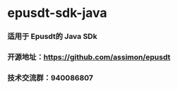 # epusdt-sdk-java

### 适用于 Epusdt的 Java SDk
### 开源地址：https://github.com/assimon/epusdt
### 技术交流群：940086807
